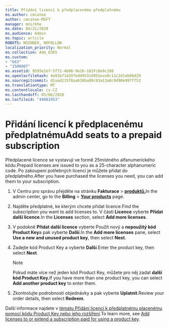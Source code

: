 ```yaml
---
title: Přidání licencí k předplacenému předplatnému
ms.author: cmcatee
author: cmcatee-MSFT
manager: mnirkhe
ms.date: 04/21/2020
ms.audience: Admin
ms.topic: article
ROBOTS: NOINDEX, NOFOLLOW
localization_priority: Normal
ms.collection: Adm_O365
ms.custom:
- "663"
- "1500007"
ms.assetid: 9595e2e7-5f72-4b08-9e16-183fc6e9c108
ms.openlocfilehash: 4a91b71d297edd9331d955ece8c11c2d1eb86d29
ms.sourcegitcommit: d1aad215f8aa636ba89c93a13a0c9d90e997f752
ms.translationtype: MT
ms.contentlocale: cs-CZ
ms.lasthandoff: 05/06/2020
ms.locfileid: "44061953"
---
```

# <a name="add-seats-to-a-prepaid-subscription"></a><span data-ttu-id="6386f-102">Přidání licencí k předplacenému předplatnému</span><span class="sxs-lookup"><span data-stu-id="6386f-102">Add seats to a prepaid subscription</span></span>

<span data-ttu-id="6386f-103">Předplacené licence se vystavují ve formě 25místného alfanumerického kódu.</span><span class="sxs-lookup"><span data-stu-id="6386f-103">Prepaid licenses are issued to you as a 25-character alphanumeric code.</span></span> <span data-ttu-id="6386f-104">Po zakoupení potřebných licencí je můžete přidat do předplatného.</span><span class="sxs-lookup"><span data-stu-id="6386f-104">After you have purchased the licenses you need, you can add them to your subscription.</span></span> 

1. <span data-ttu-id="6386f-105">V Centru pro správu přejděte na stránku **Fakturace** > **[produktů.](https://go.microsoft.com/fwlink/p/?linkid=842054)**</span><span class="sxs-lookup"><span data-stu-id="6386f-105">In the admin center, go to the **Billing** > **[Your products](https://go.microsoft.com/fwlink/p/?linkid=842054)** page.</span></span>

2. <span data-ttu-id="6386f-106">Najděte předplatné, ke kterým chcete přidat licence.</span><span class="sxs-lookup"><span data-stu-id="6386f-106">Find the subscription you want to add licenses to.</span></span> <span data-ttu-id="6386f-107">V části **Licence** vyberte **Přidat další licence**.</span><span class="sxs-lookup"><span data-stu-id="6386f-107">In the **Licenses** section, select **Add more licenses**.</span></span>

3. <span data-ttu-id="6386f-108">V podokně **Přidat další licence** vyberte Použít nový a **nepoužitý kód Product Key**a pak vyberte **Další**.</span><span class="sxs-lookup"><span data-stu-id="6386f-108">In the **Add more licenses** pane, select **Use a new and unused product key**, then select **Next**.</span></span>

4. <span data-ttu-id="6386f-109">Zadejte kód Product Key a vyberte **Další**.</span><span class="sxs-lookup"><span data-stu-id="6386f-109">Enter the product key, then select **Next**.</span></span>

    > [!NOTE]
    > <span data-ttu-id="6386f-110">Pokud máte více než jeden kód Product Key, můžete pro něj zadat **další kód Product Key.**</span><span class="sxs-lookup"><span data-stu-id="6386f-110">If you have more than one product key, you can select **Add another product key** to enter them.</span></span>

5. <span data-ttu-id="6386f-111">Zkontrolujte podrobnosti objednávky a pak vyberte **Uplatnit**.</span><span class="sxs-lookup"><span data-stu-id="6386f-111">Review your order details, then select **Redeem**.</span></span>

<span data-ttu-id="6386f-112">Další informace najdete v [tématu Přidání licencí k předplatnému placenému pomocí kódu Product Key nebo jeho rozšíření](https://docs.microsoft.com/office365/admin/misc/add-licenses-using-product-key).</span><span class="sxs-lookup"><span data-stu-id="6386f-112">To learn more, see [Add licenses to or extend a subscription paid for using a product key](https://docs.microsoft.com/office365/admin/misc/add-licenses-using-product-key).</span></span>